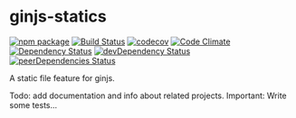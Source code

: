 # ginjs-statics
[![npm package](https://img.shields.io/npm/v/ginjs-statics.svg?style=flat-square)](https://www.npmjs.org/package/ginjs-statics)
[![Build Status](https://travis-ci.org/WiRai/ginjs-statics.svg?branch=master)](https://travis-ci.org/WiRai/ginjs-statics)
[![codecov](https://codecov.io/gh/WiRai/ginjs-statics/branch/master/graph/badge.svg)](https://codecov.io/gh/WiRai/ginjs-statics)
[![Code Climate](https://codeclimate.com/github/WiRai/ginjs-statics/badges/gpa.svg)](https://codeclimate.com/github/WiRai/ginjs-statics)
[![Dependency Status](https://david-dm.org/wirai/ginjs-statics.svg)](https://david-dm.org/wirai/ginjs-statics)
[![devDependency Status](https://david-dm.org/wirai/ginjs-statics/dev-status.svg)](https://david-dm.org/wirai/ginjs-statics?type=dev)
[![peerDependencies Status](https://david-dm.org/wirai/ginjs-statics/peer-status.svg)](https://david-dm.org/wirai/ginjs-statics?type=peer)

A static file feature for ginjs.

Todo: add documentation and info about related projects.
Important: Write some tests...

